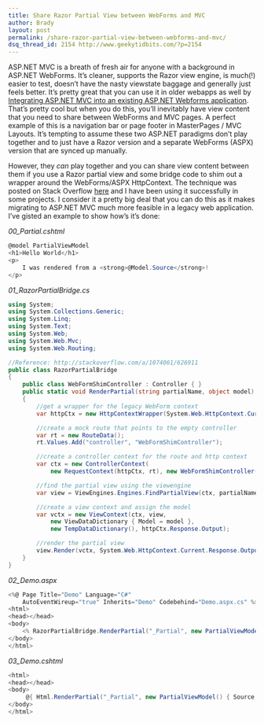 ```yaml
---
title: Share Razor Partial View between WebForms and MVC
author: Brady
layout: post
permalink: /share-razor-partial-view-between-webforms-and-mvc/
dsq_thread_id: 2154 http://www.geekytidbits.com/?p=2154
---
```


ASP.NET MVC is a breath of fresh air for anyone with a background in ASP.NET WebForms. It&#8217;s cleaner, supports the Razor view engine, is much(!) easier to test, doesn&#8217;t have the nasty viewstate baggage and generally just feels better. It&#8217;s pretty great that you can use it in older webapps as well by [Integrating ASP.NET MVC into an existing ASP.NET Webforms application][1]. That&#8217;s pretty cool but when you do this, you&#8217;ll inevitably have view content that you need to share between WebForms and MVC pages. A perfect example of this is a navigation bar or page footer in MasterPages / MVC Layouts. It&#8217;s tempting to assume these two ASP.NET paradigms don&#8217;t play together and to just have a Razor version and a separate WebForms (ASPX) version that are synced up manually.

However, they _can_ play together and you can share view content between them if you use a Razor partial view and some bridge code to shim out a wrapper around the WebForms/ASPX HttpContext. The technique was posted on Stack Overflow [here][2] and I have been using it successfully in some projects. I consider it a pretty big deal that you can do this as it makes migrating to ASP.NET MVC much more feasible in a legacy web application. I&#8217;ve gisted an example to show how&#8217;s it&#8217;s done:

_00_Partial.cshtml_

```csharp
@model PartialViewModel
<h1>Hello World</h1>
<p>
    I was rendered from a <strong>@Model.Source</strong>!
</p>
```

_01_RazorPartialBridge.cs_

```csharp
using System;
using System.Collections.Generic;
using System.Linq;
using System.Text;
using System.Web;
using System.Web.Mvc;
using System.Web.Routing;

//Reference: http://stackoverflow.com/a/1074061/626911
public class RazorPartialBridge
{
    public class WebFormShimController : Controller { }
    public static void RenderPartial(string partialName, object model)
    {
        //get a wrapper for the legacy WebForm context
        var httpCtx = new HttpContextWrapper(System.Web.HttpContext.Current);

        //create a mock route that points to the empty controller
        var rt = new RouteData();
        rt.Values.Add("controller", "WebFormShimController");

        //create a controller context for the route and http context
        var ctx = new ControllerContext(
            new RequestContext(httpCtx, rt), new WebFormShimController());

        //find the partial view using the viewengine
        var view = ViewEngines.Engines.FindPartialView(ctx, partialName).View;

        //create a view context and assign the model
        var vctx = new ViewContext(ctx, view,
            new ViewDataDictionary { Model = model },
            new TempDataDictionary(), httpCtx.Response.Output);

        //render the partial view
        view.Render(vctx, System.Web.HttpContext.Current.Response.Output);
    }
}
```

_02_Demo.aspx_

```csharp
<%@ Page Title="Demo" Language="C#"
    AutoEventWireup="true" Inherits="Demo" Codebehind="Demo.aspx.cs" %>
<html>
<head></head>
<body>
    <% RazorPartialBridge.RenderPartial("_Partial", new PartialViewModel() { Source = "ASPX Page" }) %>
</body>
</html>
```

_03_Demo.cshtml_

```csharp
<html>
<head></head>
<body>
     @{ Html.RenderPartial("_Partial", new PartialViewModel() { Source = "Razor View" }); }
</body>
</html>
```

[1]: http://www.codebureau.com/asp-net/integrating-asp-net-mvc-into-an-existing-asp-net-webforms-application/
[2]: http://stackoverflow.com/questions/702746/how-to-include-a-partial-view-inside-a-webform/1074061#1074061

